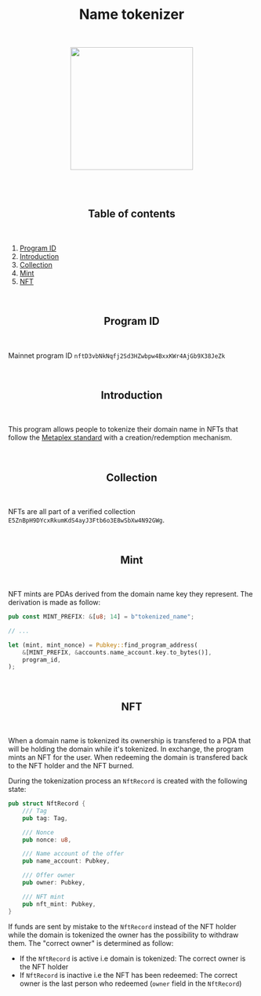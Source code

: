 <h1 align="center">Name tokenizer</h1>
<br />
<p align="center">
<img width="250" src="https://ftx.com/static/media/fida.ce20eedf.svg"/>
</p>
<br />

<br />
<h2 align="center">Table of contents</h2>
<br />

1. [Program ID](#program-id)
2. [Introduction](#introduction)
3. [Collection](#collection)
4. [Mint](#mint)
5. [NFT](#nft)

<br />
<a name="program-id"></a>
<h2 align="center">Program ID</h2>
<br />

Mainnet program ID `nftD3vbNkNqfj2Sd3HZwbpw4BxxKWr4AjGb9X38JeZk`

<br />
<a name="introduction"></a>
<h2 align="center">Introduction</h2>
<br />

This program allows people to tokenize their domain name in NFTs that follow the [Metaplex standard](https://github.com/metaplex-foundation/metaplex-program-library/tree/master/token-metadata) with a creation/redemption mechanism.

<br />
<a name="collection"></a>
<h2 align="center">Collection</h2>
<br />

NFTs are all part of a verified collection `E5ZnBpH9DYcxRkumKdS4ayJ3Ftb6o3E8wSbXw4N92GWg`.

<br />
<a name="mint"></a>
<h2 align="center">Mint</h2>
<br />

NFT mints are PDAs derived from the domain name key they represent. The derivation is made as follow:

```rust
pub const MINT_PREFIX: &[u8; 14] = b"tokenized_name";

// ...

let (mint, mint_nonce) = Pubkey::find_program_address(
    &[MINT_PREFIX, &accounts.name_account.key.to_bytes()],
    program_id,
);
```

<br />
<a name="nft"></a>
<h2 align="center">NFT</h2>
<br />

When a domain name is tokenized its ownership is transfered to a PDA that will be holding the domain while it's tokenized. In exchange, the program mints an NFT for the user. When redeeming the domain is transfered back to the NFT holder and the NFT burned.

During the tokenization process an `NftRecord` is created with the following state:

```rust
pub struct NftRecord {
    /// Tag
    pub tag: Tag,

    /// Nonce
    pub nonce: u8,

    /// Name account of the offer
    pub name_account: Pubkey,

    /// Offer owner
    pub owner: Pubkey,

    /// NFT mint
    pub nft_mint: Pubkey,
}
```

If funds are sent by mistake to the `NftRecord` instead of the NFT holder while the domain is tokenized the owner has the possibility to withdraw them. The "correct owner" is determined as follow:

- If the `NftRecord` is active i.e domain is tokenized: The correct owner is the NFT holder
- If `NftRecord` is inactive i.e the NFT has been redeemed: The correct owner is the last person who redeemed (`owner` field in the `NftRecord`)
